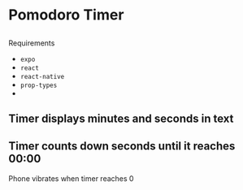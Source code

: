 #  Pomodoro Timer
## 
Requirements
  - `expo`
  - `react`
  - `react-native`
  - `prop-types`
- 
Timer displays minutes and seconds in text
- 
Timer counts down seconds until it reaches 00:00
- 
Phone vibrates when timer reaches 0


